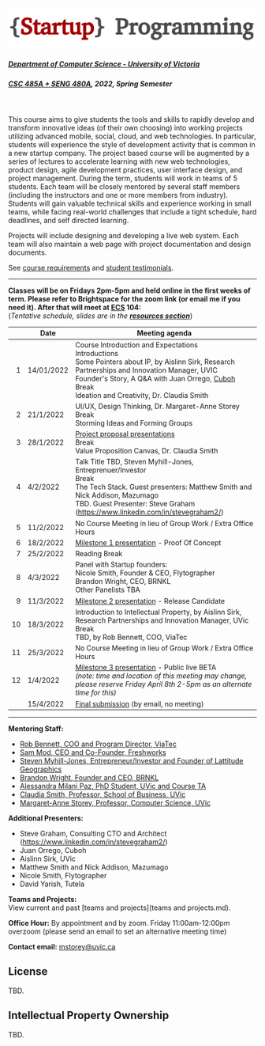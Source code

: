 ![Alt text](images/logo.png)

##### [Department of Computer Science - University of Victoria](http://www.csc.uvic.ca/)
##### [CSC 485A + SENG 480A](https://heat.csc.uvic.ca/coview/outline/2022/Spring/CSC/485A), 2022, Spring Semester
<br>

This course aims to give students the tools and skills to rapidly develop and transform innovative ideas (of their own choosing) into working projects utilizing advanced mobile, social, cloud, and web technologies. In particular, students will experience the style of development activity that is common in a new startup company. The project based course will be augmented by a series of lectures to accelerate learning with new web technologies, product design, agile development practices, user interface design, and project management. During the term, students will work in teams of 5 students. Each team will be closely mentored by several staff members (including the instructors and one or more members from industry). Students will gain valuable technical skills and experience working in small teams, while facing real-world challenges that include a tight schedule, hard deadlines, and self directed learning.

Projects will include designing and developing a live web system. Each team will also maintain a web page with project documentation and design documents.

See [course requirements](requirements.md) and [student testimonials](testimonials.md).

---

**Classes will be on Fridays 2pm-5pm and held online in the first weeks of term.
Please refer to Brightspace for the zoom link (or email me if you need it). 
After that will meet at [ECS](https://www.uvic.ca/search/maps-buildings/buildings/engineering-computer-science.php) 104:**  
(*Tentative schedule, slides are in the [**resources section**](resources)*)


| | Date | Meeting agenda |
| ---:| ---------- | -------------- |
| 1 | 14/01/2022 | Course Introduction and Expectations <br> Introductions <br> Some Pointers about IP, by Aislinn Sirk, Research Partnerships and Innovation Manager, UVIC <br> Founder's Story, A Q&A with Juan Orrego, [Cuboh](https://www.cuboh.com/)<br>Break<br>Ideation and Creativity, Dr. Claudia Smith|
| 2 | 21/1/2022 | UI/UX, Design Thinking, Dr. Margaret-Anne Storey <br>Break<br>Storming Ideas and Forming Groups |
| 3 | 28/1/2022 | [Project proposal presentations](/presenting%20your%20ideas.md)<br>Break <br> Value Proposition Canvas, Dr. Claudia Smith|
| 4 | 4/2/2022 | Talk Title TBD, Steven Myhill-Jones, Entreprenuer/Investor <br> Break <br> The Tech Stack. Guest presenters: Matthew Smith and Nick Addison, Mazumago<br> TBD. Guest Presenter: Steve Graham (https://www.linkedin.com/in/stevegraham2/) <br> | 
| 5 | 11/2/2022 | No Course Meeting in lieu of Group Work / Extra Office Hours |
| 6 | 18/2/2022 | [Milestone 1 presentation](/milestone%201%20-%20proof%20of%20concept.md) - Proof Of Concept |
| 7 | 25/2/2022 | Reading Break |
| 8 | 4/3/2022 | Panel with Startup founders: <br> Nicole Smith, Founder & CEO, Flytographer <br> Brandon Wright, CEO, BRNKL <br> Other Panelists TBA |
| 9 | 11/3/2022 | [Milestone 2 presentation](/milestone%202%20-%20release%20candidate.md) - Release Candidate |
| 10 | 18/3/2022 | Introduction to Intellectual Property, by Aislinn Sirk, Research Partnerships and Innovation Manager, UVic <br> Break <br>  TBD, by Rob Bennett, COO, ViaTec |
| 11 | 25/3/2022 | No Course Meeting in lieu of Group Work / Extra Office Hours |
| 12 | 1/4/2022 | [Milestone 3 presentation](/milestone%203%20-%20public%20beta.md) - Public live BETA<br>*(note: time and location of this meeting may change, please reserve Friday April 8th 2-5pm as an alternate time for this)* |
| | 15/4/2022 | [Final submission](/final%20submission.md) (by email, no meeting)

---

**Mentoring Staff:**
- [Rob Bennett, COO and Program Director, ViaTec](https://www.linkedin.com/in/robebennett/?originalSubdomain=ca)
- [Sam Mod, CEO and Co-Founder, Freshworks](https://www.linkedin.com/in/samarthmod/?originalSubdomain=ca) 
- [Steven Myhill-Jones, Entrepreneur/Investor and Founder of Lattitude Geographics](https://www.linkedin.com/in/steven-myhill-jones-6857607/?originalSubdomain=ca)
- [Brandon Wright, Founder and CEO, BRNKL](https://www.linkedin.com/in/coastalbrandon/?originalSubdomain=ca)
- [Alessandra Milani Paz, PhD Student, UVic and Course TA](https://www.linkedin.com/in/alessandrapm/?originalSubdomain=ca)
- [Claudia Smith, Professor, School of Business, UVic ](https://www.linkedin.com/in/dr-claudia-smith-29b318a/?originalSubdomain=ca)
- [Margaret-Anne Storey, Professor, Computer Science, UVic](https://margaretstorey.com/)

**Additional Presenters:**
- Steve Graham, Consulting CTO and Architect (https://www.linkedin.com/in/stevegraham2/) 
- Juan Orrego, Cuboh
- Aislinn Sirk, UVic
- Matthew Smith and Nick Addison, Mazumago
- Nicole Smith, Flytographer
- David Yarish, Tutela

**Teams and Projects:**  
View current and past [teams and projects](teams and projects.md).

**Office Hour:** By appointment and by zoom. Friday 11:00am-12:00pm overzoom (please send an email to set an alternative meeting time) 

**Contact email:** [mstorey@uvic.ca](mailto:mstorey@uvic.ca)

## License 
TBD.

## Intellectual Property Ownership
TBD. 

